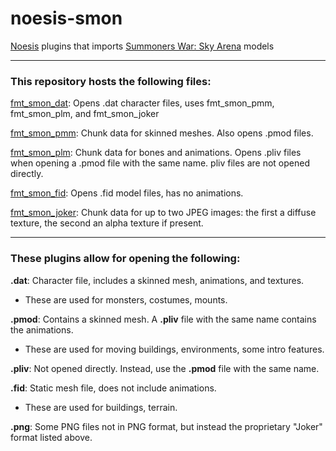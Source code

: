 # noesis-smon
[Noesis](https://richwhitehouse.com/index.php?content=inc_projects.php&showproject=91) plugins that imports [Summoners War: Sky Arena](https://summonerswar.com/en/skyarena) models

---

### This repository hosts the following files:

[fmt_smon_dat](fmt_smon_dat.py): Opens .dat character files, uses fmt_smon_pmm, fmt_smon_plm, and fmt_smon_joker

[fmt_smon_pmm](fmt_smon_pmm.py): Chunk data for skinned meshes. Also opens .pmod files.

[fmt_smon_plm](fmt_smon_plm.py): Chunk data for bones and animations. Opens .pliv files when opening a .pmod file with the same name. pliv files are not opened directly.

[fmt_smon_fid](fmt_smon_fid.py): Opens .fid model files, has no animations.

[fmt_smon_joker](fmt_smon_joker.py): Chunk data for up to two JPEG images: the first a diffuse texture, the second an alpha texture if present.

---

### These plugins allow for opening the following:

**.dat**: Character file, includes a skinned mesh, animations, and textures.
- These are used for monsters, costumes, mounts.

**.pmod**: Contains a skinned mesh. A **.pliv** file with the same name contains the animations.
- These are used for moving buildings, environments, some intro features.

**.pliv**: Not opened directly. Instead, use the **.pmod** file with the same name.

**.fid**: Static mesh file, does not include animations.
- These are used for buildings, terrain.

**.png**: Some PNG files not in PNG format, but instead the proprietary "Joker" format listed above.
